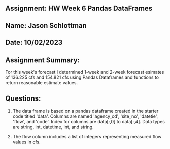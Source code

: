 ## Assignment: HW Week 6 Pandas DataFrames
## Name: Jason Schlottman
## Date: 10/02/2023

## Assignment Summary:
For this week's forecast I determined 1-week and 2-week forecast esimates of 136.225 cfs and 154.821 cfs using Pandas Dataframes and functions to return reasonable estimate values.
## Questions: 
1. The data frame is based on a pandas dataframe created in the starter code titled 'data'. Columns are named 'agency_cd', 'site_no', 'datetie', 'flow', and 'code'.  Index for columns are data[:,0] to data[:,4]. 
Data types are string, int, datetime, int, and string.

2. The flow column includes a list of integers representing measured flow values in cfs. 
